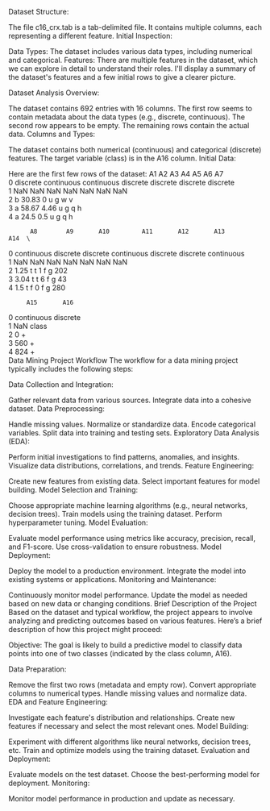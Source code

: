 Dataset Structure:

The file c16_crx.tab is a tab-delimited file.
It contains multiple columns, each representing a different feature.
Initial Inspection:

Data Types: The dataset includes various data types, including numerical and categorical.
Features: There are multiple features in the dataset, which we can explore in detail to understand their roles.
I'll display a summary of the dataset's features and a few initial rows to give a clearer picture.

Dataset Analysis
Overview:

The dataset contains 692 entries with 16 columns.
The first row seems to contain metadata about the data types (e.g., discrete, continuous).
The second row appears to be empty.
The remaining rows contain the actual data.
Columns and Types:

The dataset contains both numerical (continuous) and categorical (discrete) features.
The target variable (class) is in the A16 column.
Initial Data:

Here are the first few rows of the dataset:
        A1          A2          A3        A4        A5        A6        A7  \
0  discrete  continuous  continuous  discrete  discrete  discrete  discrete   
1       NaN         NaN         NaN       NaN       NaN       NaN       NaN   
2         b       30.83           0         u         g         w         v   
3         a       58.67        4.46         u         g         q         h   
4         a        24.5         0.5         u         g         q         h   

          A8        A9       A10         A11       A12       A13         A14  \
0  continuous  discrete  discrete  continuous  discrete  discrete  continuous   
1         NaN       NaN       NaN         NaN       NaN       NaN         NaN   
2        1.25         t         t           1         f         g         202   
3        3.04         t         t           6         f         g          43   
4         1.5         t         f           0         f         g         280   

         A15       A16  
0  continuous  discrete  
1         NaN     class  
2           0         +  
3         560         +  
4         824         +  
Data Mining Project Workflow
The workflow for a data mining project typically includes the following steps:

Data Collection and Integration:

Gather relevant data from various sources.
Integrate data into a cohesive dataset.
Data Preprocessing:

Handle missing values.
Normalize or standardize data.
Encode categorical variables.
Split data into training and testing sets.
Exploratory Data Analysis (EDA):

Perform initial investigations to find patterns, anomalies, and insights.
Visualize data distributions, correlations, and trends.
Feature Engineering:

Create new features from existing data.
Select important features for model building.
Model Selection and Training:

Choose appropriate machine learning algorithms (e.g., neural networks, decision trees).
Train models using the training dataset.
Perform hyperparameter tuning.
Model Evaluation:

Evaluate model performance using metrics like accuracy, precision, recall, and F1-score.
Use cross-validation to ensure robustness.
Model Deployment:

Deploy the model to a production environment.
Integrate the model into existing systems or applications.
Monitoring and Maintenance:

Continuously monitor model performance.
Update the model as needed based on new data or changing conditions.
Brief Description of the Project
Based on the dataset and typical workflow, the project appears to involve analyzing and predicting outcomes based on various features. Here’s a brief description of how this project might proceed:

Objective: The goal is likely to build a predictive model to classify data points into one of two classes (indicated by the class column, A16).

Data Preparation:

Remove the first two rows (metadata and empty row).
Convert appropriate columns to numerical types.
Handle missing values and normalize data.
EDA and Feature Engineering:

Investigate each feature's distribution and relationships.
Create new features if necessary and select the most relevant ones.
Model Building:

Experiment with different algorithms like neural networks, decision trees, etc.
Train and optimize models using the training dataset.
Evaluation and Deployment:

Evaluate models on the test dataset.
Choose the best-performing model for deployment.
Monitoring:

Monitor model performance in production and update as necessary.

